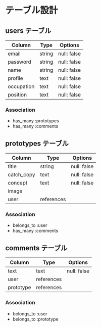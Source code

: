 # テーブル設計

## users テーブル

| Column      | Type   | Options     |
| ----------- | ------ | ----------- |
| email       | string | null: false |
| password    | string | null: false |
| name        | string | null: false |
| profile     | text   | null: false |
| occupation  | text   | null: false |
| position    | text   | null: false |

### Association

- has_many :prototypes
- has_many :comments

## prototypes テーブル

| Column      | Type       | Options             |
| ----------- | ---------- | ------------------- |
| title       | string     | null: false         |
| catch_copy  | text       | null: false         |
| concept     | text       | null: false         |
| image       |            |                     |
| user        | references |                     |

### Association

- belongs_to :user
- has_many :comments


## comments テーブル

| Column    | Type       | Options     |
| --------- | ---------- | ----------- |
| text      | text       | null: false |
| user      | references |             |
| prototype | references |             |

### Association

- belongs_to :user
- belongs_to :prototype